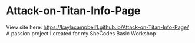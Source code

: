 # Attack-on-Titan-Info-Page
View site here: https://kaylacampbell1.github.io/Attack-on-Titan-Info-Page/
A passion project I created for my SheCodes Basic Workshop
